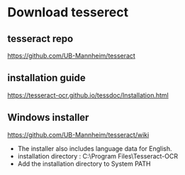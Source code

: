 # Download tesserect
## tesseract repo
https://github.com/UB-Mannheim/tesseract
## installation guide
https://tesseract-ocr.github.io/tessdoc/Installation.html
## Windows installer
https://github.com/UB-Mannheim/tesseract/wiki
- The installer also includes language data for English. 
- installation directory : C:\Program Files\Tesseract-OCR
- Add the installation directory to System PATH
